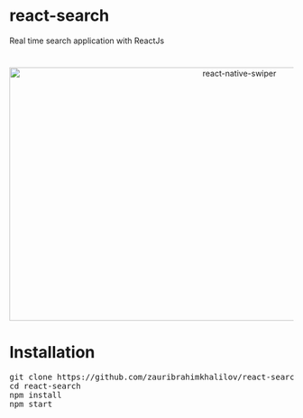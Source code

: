 # react-search
Real time search application with ReactJs

#
<p align="center">
  <img alt="react-native-swiper" src="https://raw.githubusercontent.com/zauribrahimkhalilov/react-search/master/screenshot/real-time-search.gif" width="800" height="450">
</p>

# Installation

<pre>
git clone https://github.com/zauribrahimkhalilov/react-search.git
cd react-search
npm install
npm start
</pre>
